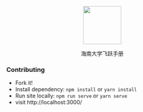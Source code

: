 <p align="center">
    <img src="https://hainanu-application.github.io/src/_media/Hainan-University-Logo.jpg" height="100">
</p>


<p align="center">
  海南大学飞跃手册
</p>


### Contributing

- Fork it!
- Install dependency: `npm install` or `yarn install`
- Run site locally: `npm run serve` or `yarn serve`
- visit http://localhost:3000/
